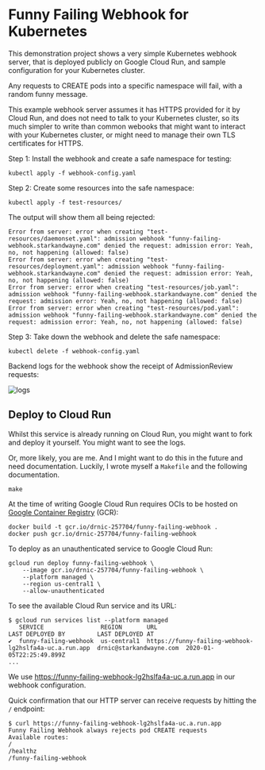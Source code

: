# Funny Failing Webhook for Kubernetes

This demonstration project shows a very simple Kubernetes webhook server, that is deployed publicly on Google Cloud Run, and sample configuration for your Kubernetes cluster.

Any requests to CREATE pods into a specific namespace will fail, with a random funny message.

This example webhook server assumes it has HTTPS provided for it by Cloud Run, and does not need to talk to your Kubernetes cluster, so its much simpler to write than common webooks that might want to interact with your Kubernetes cluster, or might need to manage their own TLS certificates for HTTPS.

Step 1: Install the webhook and create a safe namespace for testing:

```plain
kubectl apply -f webhook-config.yaml
```

Step 2: Create some resources into the safe namespace:

```plain
kubectl apply -f test-resources/
```

The output will show them all being rejected:

```plain
Error from server: error when creating "test-resources/daemonset.yaml": admission webhook "funny-failing-webhook.starkandwayne.com" denied the request: admission error: Yeah, no, not happening (allowed: false)
Error from server: error when creating "test-resources/deployment.yaml": admission webhook "funny-failing-webhook.starkandwayne.com" denied the request: admission error: Yeah, no, not happening (allowed: false)
Error from server: error when creating "test-resources/job.yaml": admission webhook "funny-failing-webhook.starkandwayne.com" denied the request: admission error: Yeah, no, not happening (allowed: false)
Error from server: error when creating "test-resources/pod.yaml": admission webhook "funny-failing-webhook.starkandwayne.com" denied the request: admission error: Yeah, no, not happening (allowed: false)
```

Step 3: Take down the webhook and delete the safe namespace:

```plain
kubectl delete -f webhook-config.yaml
```

Backend logs for the webhook show the receipt of AdmissionReview requests:

![logs](https://p198.p4.n0.cdn.getcloudapp.com/items/Jru7xKEg/cloudrun-webhook-logs.png?v=6dbd50054b1ef239c97cf106e7020717)

## Deploy to Cloud Run

Whilst this service is already running on Cloud Run, you might want to fork and deploy it yourself. You might want to see the logs.

Or, more likely, you are me. And I might want to do this in the future and need documentation. Luckily, I wrote myself a `Makefile` and the following documentation.

```plain
make
```

At the time of writing Google Cloud Run requires OCIs to be hosted on [Google Container Registry](https://console.cloud.google.com/gcr) (GCR):

```plain
docker build -t gcr.io/drnic-257704/funny-failing-webhook .
docker push gcr.io/drnic-257704/funny-failing-webhook
```

To deploy as an unauthenticated service to Google Cloud Run:

```plain
gcloud run deploy funny-failing-webhook \
    --image gcr.io/drnic-257704/funny-failing-webhook \
    --platform managed \
    --region us-central1 \
    --allow-unauthenticated
```

To see the available Cloud Run service and its URL:

```plain
$ gcloud run services list --platform managed
   SERVICE                REGION       URL                                                    LAST DEPLOYED BY         LAST DEPLOYED AT
✔  funny-failing-webhook  us-central1  https://funny-failing-webhook-lg2hslfa4a-uc.a.run.app  drnic@starkandwayne.com  2020-01-05T22:25:49.899Z
...
```

We use https://funny-failing-webhook-lg2hslfa4a-uc.a.run.app in our webhook configuration.

Quick confirmation that our HTTP server can receive requests by hitting the `/` endpoint:

```plain
$ curl https://funny-failing-webhook-lg2hslfa4a-uc.a.run.app
Funny Failing Webhook always rejects pod CREATE requests
Available routes:
/
/healthz
/funny-failing-webhook
```

